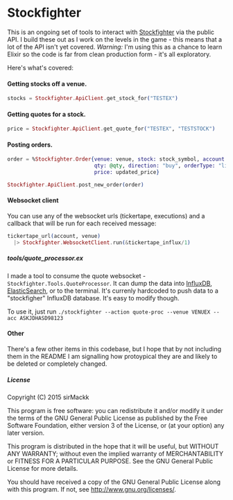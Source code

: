 # Stockfighter

This is an ongoing set of tools to interact with [Stockfighter](https://www.stockfighter.io) via the public API. I build these out as I work on the levels in the game - this means that a lot of the API isn't yet covered. *Warning:* I'm using this as a chance to learn Elixir so the code is far from clean production form - it's all exploratory.

Here's what's covered:

#### Getting stocks off a venue.

```elixir
stocks = Stockfighter.ApiClient.get_stock_for("TESTEX")
```

#### Getting quotes for a stock.

```elixir
price = Stockfighter.ApiClient.get_quote_for("TESTEX", "TESTSTOCK")
```

#### Posting orders.

```elixir
order = %Stockfighter.Order{venue: venue, stock: stock_symbol, account: account,
                            qty: @qty, direction: "buy", orderType: "limit",
                            price: updated_price}

Stockfighter.ApiClient.post_new_order(order)
```

#### Websocket client

You can use any of the websocket urls (tickertape, executions) and a callback that will be run for each received message:

```elixir
tickertape_url(account, venue)
  |> Stockfighter.WebsocketClient.run(&tickertape_influx/1)
```

##### tools/quote_processor.ex

I made a tool to consume the quote websocket - `Stockfighter.Tools.QuoteProcessor`. It can dump the data into [InfluxDB](https://influxdata.com/), [ElasticSearch](https://www.elastic.co/products/elasticsearch), or to the terminal. It's currenly hardcoded to push data to a "stockfigher" InfluxDB database. It's easy to modify though.

To use it, just run `./stockfighter --action quote-proc --venue VENUEX --acc ASKJDHASD98123`


#### Other

There's a few other items in this codebase, but I hope that by not including them in the README I am signalling how protoypical they are and likely to be deleted or completely changed.



##### License
Copyright (C) 2015 sirMackk

This program is free software: you can redistribute it and/or modify it under the terms of the GNU General Public License as published by the Free Software Foundation, either version 3 of the License, or (at your option) any later version.

This program is distributed in the hope that it will be useful, but WITHOUT ANY WARRANTY; without even the implied warranty of MERCHANTABILITY or FITNESS FOR A PARTICULAR PURPOSE. See the GNU General Public License for more details.

You should have received a copy of the GNU General Public License along with this program. If not, see http://www.gnu.org/licenses/.
